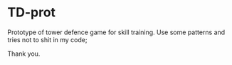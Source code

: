 # TD-prot
Prototype of tower defence game for skill training.
Use some patterns and tries not to shit in my code;

Thank you.
